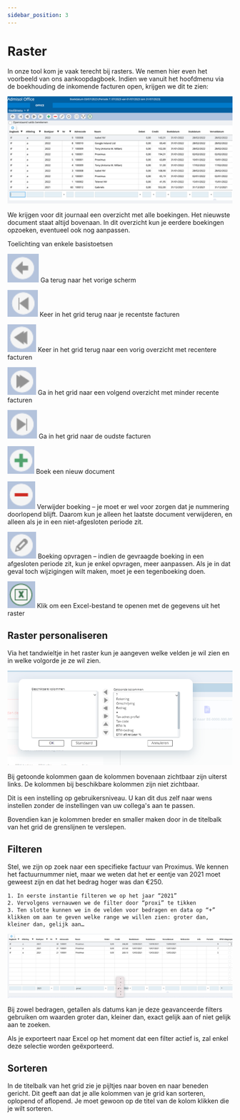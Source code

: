 ```yaml
---
sidebar_position: 3
---
```


# Raster

In onze tool kom je vaak terecht bij rasters. We nemen hier even het voorbeeld van ons aankoopdagboek. Indien we vanuit het hoofdmenu via de boekhouding de inkomende facturen open, krijgen we dit te zien: 

![alt text](image.png)

We krijgen voor dit journaal een overzicht met alle boekingen. Het nieuwste document staat altijd bovenaan. In dit overzicht kun je eerdere boekingen opzoeken, eventueel ook nog aanpassen.

Toelichting van enkele basistoetsen

![alt text](image-1.png) Ga terug naar het vorige scherm

![alt text](image-2.png) Keer in het grid terug naar je recentste facturen

![alt text](image-3.png) Keer in het grid terug naar een vorig overzicht met recentere facturen

![alt text](image-4.png) Ga in het grid naar een volgend overzicht met minder recente facturen


![alt text](image-5.png) Ga in het grid naar de oudste facturen

![alt text](image-6.png) Boek een nieuw document

![alt text](image-7.png) Verwijder boeking – je moet er wel voor zorgen dat je nummering doorlopend blijft. Daarom kun je alleen het laatste document verwijderen, en alleen als je in een niet-afgesloten periode zit.

![alt text](image-8.png) Boeking opvragen – indien de gevraagde boeking in een afgesloten periode zit, kun je enkel opvragen, meer aanpassen. Als je in dat geval toch wijzigingen wilt maken, moet je een tegenboeking doen.

![alt text](image-9.png) Klik om een Excel-bestand te openen met de gegevens uit het raster


## Raster personaliseren 

Via het tandwieltje in het raster kun je aangeven welke velden je wil zien en in welke volgorde je ze wil zien. 

![alt text](image-10.png)

Bij getoonde kolommen gaan de kolommen bovenaan zichtbaar zijn uiterst links. De kolommen bij beschikbare kolommen zijn niet zichtbaar.

Dit is een instelling op gebruikersniveau. U kan dit dus zelf naar wens instellen zonder de instellingen van uw collega's aan te passen.

Bovendien kan je kolommen breder en smaller maken door in de titelbalk van het grid de grenslijnen te verslepen. 

## Filteren 

Stel, we zijn op zoek naar een specifieke factuur van Proximus. We kennen het factuurnummer niet, maar we weten dat het er eentje van 2021 moet geweest zijn en dat het bedrag hoger was dan €250.

    1. In eerste instantie filteren we op het jaar “2021”
    2. Vervolgens vernauwen we de filter door “proxi” te tikken
    3. Ten slotte kunnen we in de velden voor bedragen en data op “+” klikken om aan te geven welke range we willen zien: groter dan, kleiner dan, gelijk aan… 

![alt text](image-11.png)

Bij zowel bedragen, getallen als datums kan je deze geavanceerde filters gebruiken om waarden groter dan, kleiner dan, exact gelijk aan of niet gelijk aan te zoeken.

Als je exporteert naar Excel op het moment dat een filter actief is, zal enkel deze selectie worden geëxporteerd.

## Sorteren

In de titelbalk van het grid zie je pijltjes naar boven en naar beneden gericht. Dit geeft aan dat je alle kolommen van je grid kan sorteren, oplopend of aflopend. Je moet gewoon op de titel van de kolom klikken die je wilt sorteren.  